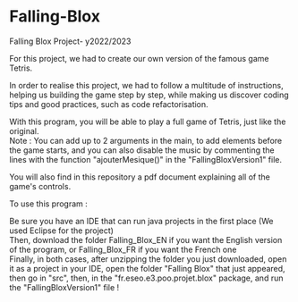 # Falling-Blox
Falling Blox Project- y2022/2023  

For this project, we had to create our own version of the famous game Tetris.
  
In order to realise this project, we had to follow a multitude of instructions, helping us building the game step by step, while making us discover coding tips and good practices, such as code refactorisation.  
  
With this program, you will be able to play a full game of Tetris, just like the original.  
Note : You can add up to 2 arguments in the main, to add elements before the game starts, and you can also disable the music by commenting the lines with the function "ajouterMesique()" in the "FallingBloxVersion1" file.  
  
You will also find in this repository a pdf document explaining all of the game's controls.  
  
To use this program :  
  
Be sure you have an IDE that can run java projects in the first place (We used Eclipse for the project)  
Then, download the folder Falling_Blox_EN if you want the English version of the program, or Falling_Blox_FR if you want the French one  
Finally, in both cases, after unzipping the folder you just downloaded, open it as a project in your IDE, open the folder "Falling Blox" that just appeared, then go in "src", then, in the "fr.eseo.e3.poo.projet.blox" package, and run the "FallingBloxVersion1" file ! 

